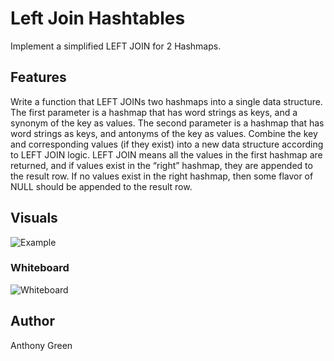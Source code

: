 ﻿# Left Join Hashtables
Implement a simplified LEFT JOIN for 2 Hashmaps.

## Features
Write a function that LEFT JOINs two hashmaps into a single data structure.
The first parameter is a hashmap that has word strings as keys, and a synonym of the key as values.
The second parameter is a hashmap that has word strings as keys, and antonyms of the key as values.
Combine the key and corresponding values (if they exist) into a new data structure according to LEFT JOIN logic.
LEFT JOIN means all the values in the first hashmap are returned, and if values exist in the “right” hashmap, they are appended to the result row. If no values exist in the right hashmap, then some flavor of NULL should be appended to the result row.

## Visuals
![Example](https://codefellows.github.io/common_curriculum/data_structures_and_algorithms/Code_401/class-33/dsa-33-io-table.png)

### Whiteboard
![Whiteboard](~/../assets/leftjoinhashtables)

## Author
Anthony Green
